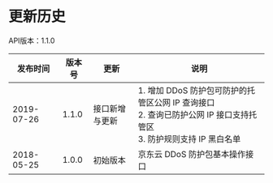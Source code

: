 # 更新历史 #
API版本：1.1.0

|发布时间|版本号|更新|说明|
|---|---|---|---|
|2019-07-26|1.1.0|接口新增与更新|1. 增加 DDoS 防护包可防护的托管区公网 IP 查询接口<br>2. 查询已防护公网 IP 接口支持托管区<br>3. 防护规则支持 IP 黑白名单|
|2018-05-25|1.0.0|初始版本|京东云 DDoS 防护包基本操作接口|
